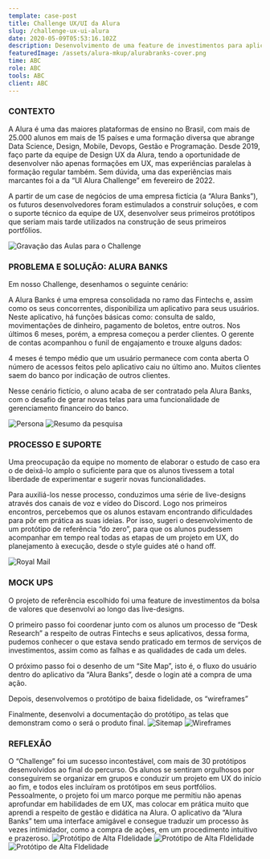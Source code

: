 ```yaml
---
template: case-post
title: Challenge UX/UI da Alura
slug: /challenge-ux-ui-alura
date: 2020-05-09T05:53:16.102Z
description: Desenvolvimento de uma feature de investimentos para aplicativo bancário, como metodologia de ensino dentro da formação em UX oferecida pela Alura
featuredImage: /assets/alura-mkup/alurabranks-cover.png
time: ABC
role: ABC
tools: ABC
client: ABC
---
```


### CONTEXTO

A Alura é uma das maiores plataformas de ensino no Brasil, com mais de 25.000 alunos em mais de 15 países e uma formação diversa que abrange Data Science, Design, Mobile, Devops, Gestão e Programação. Desde 2019, faço parte da equipe de Design UX da Alura, tendo a oportunidade de desenvolver não apenas formações em UX, mas experiências paralelas à formação regular também. Sem dúvida, uma das experiências mais marcantes foi a da “UI Alura Challenge” em fevereiro de 2022. 

A partir de um case de negócios de uma empresa fictícia (a “Alura Banks”), os futuros desenvolvedores foram estimulados a construir soluções, e com o suporte técnico da equipe de UX, desenvolver seus primeiros protótipos que seriam mais tarde utilizados na construção de seus primeiros portfólios.

![Gravação das Aulas para o Challenge](/assets/alura-mkup/dktop-mk-02.png "Gravação das Aulas para o Challenge")


### PROBLEMA E SOLUÇÃO: ALURA BANKS

Em nosso Challenge, desenhamos o seguinte cenário: 

A Alura Banks é uma empresa consolidada no ramo das Fintechs e, assim como os seus concorrentes, disponibiliza um aplicativo para seus usuários. Neste aplicativo, há funções básicas como: consulta de saldo, movimentações de dinheiro, pagamento de boletos, entre outros. Nos últimos 6 meses, porém, a empresa começou a perder clientes. O gerente de contas acompanhou o funil de engajamento e trouxe alguns dados:  

4 meses é tempo médio que um usuário permanece com conta aberta 
O número de acessos feitos pelo aplicativo caiu no último ano. 
Muitos clientes saem do banco por indicação de outros clientes.

Nesse cenário fictício, o aluno acaba de ser contratado pela Alura Banks, com o desafio de gerar novas telas para uma funcionalidade de gerenciamento financeiro do banco.

![Persona](/assets/alura-mkup/persona.png "Persona")
![Resumo da pesquisa](/assets/alura-mkup/dktop-mk-03.png "Resumo da Pesquisa")

### PROCESSO E SUPORTE

Uma preocupação da equipe no momento de elaborar o estudo de caso era o de deixá-lo amplo o suficiente para que os alunos tivessem a total liberdade de experimentar e sugerir novas funcionalidades.

Para auxiliá-los nesse processo, conduzimos uma série de live-designs através dos canais de voz e vídeo do Discord. Logo nos primeiros encontros, percebemos que os alunos estavam encontrando dificuldades para pôr em prática as suas ideias.  Por isso, sugeri o desenvolvimento de um protótipo de referência “do zero”, para que os alunos pudessem acompanhar em tempo real todas as etapas de um projeto em UX, do planejamento à execução, desde o style guides até o hand off.

![Royal Mail](/assets/alura-mkup/dktop-mk.png "Live de Monitoria")
### MOCK UPS

O projeto de referência escolhido foi uma feature de investimentos da bolsa de valores que desenvolvi ao longo das live-designs. 

O primeiro passo foi coordenar junto com os alunos um processo de “Desk Research” a respeito de outras Fintechs e seus aplicativos, dessa forma, pudemos conhecer o que estava sendo praticado em termos de serviços de investimentos, assim como as falhas e as qualidades de cada um deles. 

O próximo passo foi o desenho de um “Site Map”, isto é, o fluxo do usuário dentro do aplicativo da “Alura Banks”, desde o login até a compra de uma ação. 

Depois, desenvolvemos o protótipo de baixa fidelidade, os “wireframes”

Finalmente, desenvolvi a documentação do protótipo, as telas que demonstram como o será o produto final.
![Sitemap](/assets/alura-mkup/sitemap-alurabanks.png "Sitemap")
![Wireframes](/assets/alura-mkup/wire-png.png "Wireframes")
### REFLEXÃO

O “Challenge” foi um sucesso incontestável, com mais de 30 protótipos desenvolvidos ao final do percurso. Os alunos se sentiram orgulhosos por conseguirem se organizar em grupos e conduzir um projeto em UX do início ao fim, e todos eles incluíram os protótipos em seus portfólios. Pessoalmente, o projeto foi um marco porque me permitiu não apenas aprofundar em habilidades de em UX, mas colocar em prática muito que aprendi a respeito de gestão e didática na Alura. O aplicativo da “Alura Banks” tem uma interface amigável e consegue traduzir um processo às vezes intimidador, como a compra de ações, em um procedimento intuitivo e prazeroso. 
![Protótipo de Alta FIdelidade](/assets/alura-mkup/mk-01.png "Protótipo de Alta FIdelidade")
![Protótipo de Alta FIdelidade](/assets/alura-mkup/mk-02.png "Protótipo de Alta FIdelidade")
![Protótipo de Alta FIdelidade](/assets/alura-mkup/mk-03.png "Protótipo de Alta FIdelidade")


